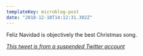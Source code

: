 ```yaml
---
templateKey: microblog-post
date: "2018-12-18T14:12:31.302Z"
---
```


Feliz Navidad is objectively the best Christmas song.

[_This tweet is from a suspended Twitter account_](https://twitter.com/dancinglizardd/status/1074790769700061185?s=12)
